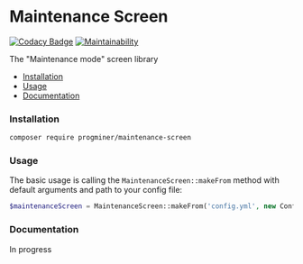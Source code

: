 # Maintenance Screen 

[![Codacy Badge](https://api.codacy.com/project/badge/Grade/d1fe8efba0e84a26afc9669bf45eb966)](https://www.codacy.com/app/LantosBro/maintenance-screen?utm_source=github.com&amp;utm_medium=referral&amp;utm_content=LantosBro/maintenance-screen&amp;utm_campaign=Badge_Grade) [![Maintainability](https://api.codeclimate.com/v1/badges/3ab7ecb0351025633fc3/maintainability)](https://codeclimate.com/github/LantosBro/maintenance-screen/maintainability)

The "Maintenance mode" screen library

- [Installation](#Installation)
- [Usage](#usage)
- [Documentation](#documentation)

### Installation

```bash
composer require progminer/maintenance-screen
```

### Usage

The basic usage is calling the `MaintenanceScreen::makeFrom` method with default arguments and path to your config file:

```php
$maintenanceScreen = MaintenanceScreen::makeFrom('config.yml', new ConfigurationLoader([__DIR__.'/Resources']));
```
### Documentation

In progress
